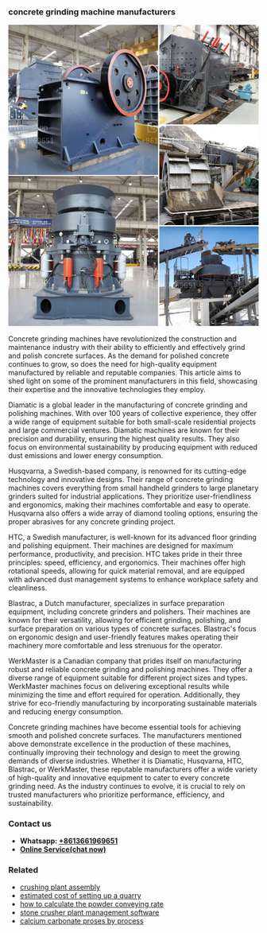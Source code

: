 <h3>concrete grinding machine manufacturers</h3><img src='1706767996.jpg' alt=''><p>Concrete grinding machines have revolutionized the construction and maintenance industry with their ability to efficiently and effectively grind and polish concrete surfaces. As the demand for polished concrete continues to grow, so does the need for high-quality equipment manufactured by reliable and reputable companies. This article aims to shed light on some of the prominent manufacturers in this field, showcasing their expertise and the innovative technologies they employ.</p><p>Diamatic is a global leader in the manufacturing of concrete grinding and polishing machines. With over 100 years of collective experience, they offer a wide range of equipment suitable for both small-scale residential projects and large commercial ventures. Diamatic machines are known for their precision and durability, ensuring the highest quality results. They also focus on environmental sustainability by producing equipment with reduced dust emissions and lower energy consumption.</p><p>Husqvarna, a Swedish-based company, is renowned for its cutting-edge technology and innovative designs. Their range of concrete grinding machines covers everything from small handheld grinders to large planetary grinders suited for industrial applications. They prioritize user-friendliness and ergonomics, making their machines comfortable and easy to operate. Husqvarna also offers a wide array of diamond tooling options, ensuring the proper abrasives for any concrete grinding project.</p><p>HTC, a Swedish manufacturer, is well-known for its advanced floor grinding and polishing equipment. Their machines are designed for maximum performance, productivity, and precision. HTC takes pride in their three principles: speed, efficiency, and ergonomics. Their machines offer high rotational speeds, allowing for quick material removal, and are equipped with advanced dust management systems to enhance workplace safety and cleanliness.</p><p>Blastrac, a Dutch manufacturer, specializes in surface preparation equipment, including concrete grinders and polishers. Their machines are known for their versatility, allowing for efficient grinding, polishing, and surface preparation on various types of concrete surfaces. Blastrac's focus on ergonomic design and user-friendly features makes operating their machinery more comfortable and less strenuous for the operator.</p><p>WerkMaster is a Canadian company that prides itself on manufacturing robust and reliable concrete grinding and polishing machines. They offer a diverse range of equipment suitable for different project sizes and types. WerkMaster machines focus on delivering exceptional results while minimizing the time and effort required for operation. Additionally, they strive for eco-friendly manufacturing by incorporating sustainable materials and reducing energy consumption.</p><p>Concrete grinding machines have become essential tools for achieving smooth and polished concrete surfaces. The manufacturers mentioned above demonstrate excellence in the production of these machines, continually improving their technology and design to meet the growing demands of diverse industries. Whether it is Diamatic, Husqvarna, HTC, Blastrac, or WerkMaster, these reputable manufacturers offer a wide variety of high-quality and innovative equipment to cater to every concrete grinding need. As the industry continues to evolve, it is crucial to rely on trusted manufacturers who prioritize performance, efficiency, and sustainability.</p><h3>Contact us</h3><ul><li><strong>Whatsapp:&nbsp;<a href="https://wa.me/8613661969651">+8613661969651</a></strong></li><li><a href="https://swt.shibang-china.com/?git&amp;zhl&amp;concrete grinding machine manufacturers"><strong>Online Service(chat now)</strong></a></li></ul><h3>Related</h3><ul><li><a href='crushing plant assembly.md'>crushing plant assembly</a></li><li><a href='estimated cost of setting up a quarry.md'>estimated cost of setting up a quarry</a></li><li><a href='how to calculate the powder conveying rate.md'>how to calculate the powder conveying rate</a></li><li><a href='stone crusher plant management software.md'>stone crusher plant management software</a></li><li><a href='calcium carbonate proses by process.md'>calcium carbonate proses by process</a></li></ul>